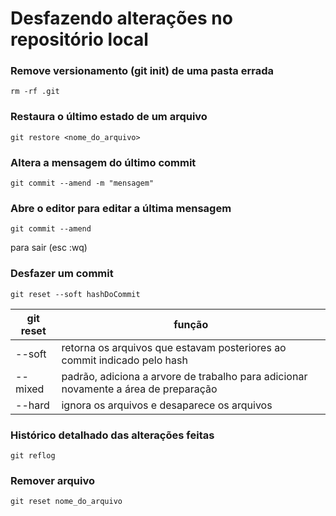 # Desfazendo alterações no repositório local

### Remove versionamento (git init) de uma pasta errada
```
rm -rf .git
```

### Restaura o último estado de um arquivo
```
git restore <nome_do_arquivo>
```

### Altera a mensagem do último commit
```
git commit --amend -m "mensagem"
```
### Abre o editor para editar a última mensagem
```
git commit --amend 
```
para sair (esc :wq)

### Desfazer um commit
```
git reset --soft hashDoCommit
```
| git reset | função |
|-------|---------|
| --soft | retorna os arquivos que estavam posteriores ao commit indicado pelo hash |
| --mixed | padrão, adiciona a arvore de trabalho para adicionar novamente a área de preparação |
| --hard | ignora os arquivos e desaparece os arquivos |

### Histórico detalhado das alterações feitas
```
git reflog
```

### Remover arquivo
```
git reset nome_do_arquivo
```